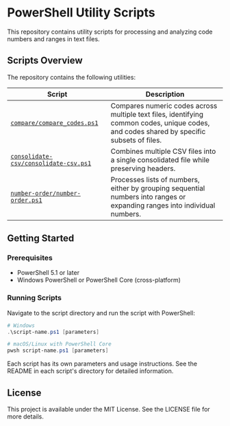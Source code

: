 # PowerShell Utility Scripts

This repository contains utility scripts for processing and analyzing code numbers and ranges in text files.

## Scripts Overview

The repository contains the following utilities:

| Script | Description |
|--------|-------------|
| [`compare/compare_codes.ps1`](compare/README.md) | Compares numeric codes across multiple text files, identifying common codes, unique codes, and codes shared by specific subsets of files. |
| [`consolidate-csv/consolidate-csv.ps1`](consolidate-csv/README.md) | Combines multiple CSV files into a single consolidated file while preserving headers. |
| [`number-order/number-order.ps1`](number-order/README.md) | Processes lists of numbers, either by grouping sequential numbers into ranges or expanding ranges into individual numbers. |

## Getting Started

### Prerequisites

- PowerShell 5.1 or later
- Windows PowerShell or PowerShell Core (cross-platform)

### Running Scripts

Navigate to the script directory and run the script with PowerShell:

```powershell
# Windows
.\script-name.ps1 [parameters]

# macOS/Linux with PowerShell Core
pwsh script-name.ps1 [parameters]
```

Each script has its own parameters and usage instructions. See the README in each script's directory for detailed information.

## License

This project is available under the MIT License. See the LICENSE file for more details.